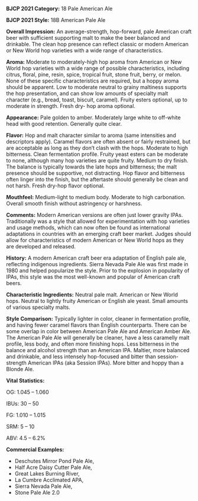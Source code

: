 <b>BJCP 2021 Category:</b> 18 Pale American Ale

<b>BJCP 2021 Style:</b>  18B American Pale Ale

<b>Overall Impression:</b> An average-strength, hop-forward, pale
American craft beer with sufficient supporting malt to make
the beer balanced and drinkable. The clean hop presence can
reflect classic or modern American or New World hop varieties
with a wide range of characteristics.

<b>Aroma:</b> Moderate to moderately-high hop aroma from
American or New World hop varieties with a wide range of
possible characteristics, including citrus, floral, pine, resin,
spice, tropical fruit, stone fruit, berry, or melon. None of these
specific characteristics are required, but a hoppy aroma should
be apparent. Low to moderate neutral to grainy maltiness
supports the hop presentation, and can show low amounts of
specialty malt character (e.g., bread, toast, biscuit, caramel).
Fruity esters optional, up to moderate in strength. Fresh dry-
hop aroma optional.

<b>Appearance:</b> Pale golden to amber. Moderately large white to
off-white head with good retention. Generally quite clear.

<b>Flavor:</b> Hop and malt character similar to aroma (same
intensities and descriptors apply). Caramel flavors are often
absent or fairly restrained, but are acceptable as long as they
don’t clash with the hops. Moderate to high bitterness. Clean
fermentation profile. Fruity yeast esters can be moderate to
none, although many hop varieties are quite fruity. Medium to
dry finish. The balance is typically towards the late hops and
bitterness; the malt presence should be supportive, not
distracting. Hop flavor and bitterness often linger into the
finish, but the aftertaste should generally be clean and not
harsh. Fresh dry-hop flavor optional.

<b>Mouthfeel:</b> Medium-light to medium body. Moderate to high
carbonation. Overall smooth finish without astringency or
harshness.

<b>Comments:</b> Modern American versions are often just lower
gravity IPAs. Traditionally was a style that allowed for
experimentation with hop varieties and usage methods, which
can now often be found as international adaptations in
countries with an emerging craft beer market. Judges should
allow for characteristics of modern American or New World
hops as they are developed and released.

<b>History:</b> A modern American craft beer era adaptation of
English pale ale, reflecting indigenous ingredients. Sierra
Nevada Pale Ale was first made in 1980 and helped popularize
the style. Prior to the explosion in popularity of IPAs, this style
was the most well-known and popular of American craft beers.

<b>Characteristic Ingredients:</b> Neutral pale malt. American or
New World hops. Neutral to lightly fruity American or English
ale yeast. Small amounts of various specialty malts.

<b>Style Comparison:</b> Typically lighter in color, cleaner in
fermentation profile, and having fewer caramel flavors than
English counterparts. There can be some overlap in color
between American Pale Ale and American Amber Ale. The
American Pale Ale will generally be cleaner, have a less
caramelly malt profile, less body, and often more finishing
hops. Less bitterness in the balance and alcohol strength than
an American IPA. Maltier, more balanced and drinkable, and
less intensely hop-focused and bitter than session-strength
American IPAs (aka Session IPAs). More bitter and hoppy than
a Blonde Ale.

<b>Vital Statistics:</b>

OG: 1.045 – 1.060

IBUs: 30 – 50

FG: 1.010 – 1.015

SRM: 5 – 10

ABV: 4.5 – 6.2%

<b>Commercial Examples:</b>
- Deschutes Mirror Pond Pale Ale,
- Half Acre Daisy Cutter Pale Ale,
- Great Lakes Burning River,
- La Cumbre Acclimated APA,
- Sierra Nevada Pale Ale,
- Stone Pale Ale 2.0
